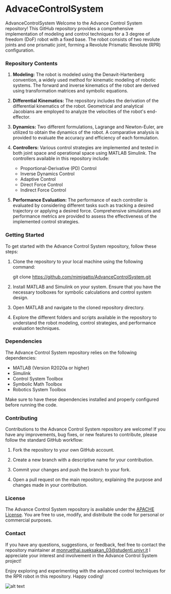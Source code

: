 # AdvaceControlSystem
AdvanceControlSystem
Welcome to the Advance Control System repository! This GitHub repository provides a comprehensive implementation of modeling and control techniques for a 3 degree of freedom (DoF) robot with a fixed base. The robot consists of two revolute joints and one prismatic joint, forming a Revolute Prismatic Revolute (RPR) configuration.

### Repository Contents

1. **Modeling:** The robot is modeled using the Denavit-Hartenberg convention, a widely used method for kinematic modeling of robotic systems. The forward and inverse kinematics of the robot are derived using transformation matrices and symbolic equations.

2. **Differential Kinematics:** The repository includes the derivation of the differential kinematics of the robot. Geometrical and analytical Jacobians are employed to analyze the velocities of the robot's end-effector.

3. **Dynamics:** Two different formulations, Lagrange and Newton-Euler, are utilized to obtain the dynamics of the robot. A comparative analysis is provided to evaluate the accuracy and efficiency of each formulation.

4. **Controllers:** Various control strategies are implemented and tested in both joint space and operational space using MATLAB Simulink. The controllers available in this repository include:

   - Proportional-Derivative (PD) Control
   - Inverse Dynamics Control
   - Adaptive Control
   - Direct Force Control
   - Indirect Force Control

5. **Performance Evaluation:** The performance of each controller is evaluated by considering different tasks such as tracking a desired trajectory or applying a desired force. Comprehensive simulations and performance metrics are provided to assess the effectiveness of the implemented control strategies.

### Getting Started

To get started with the Advance Control System repository, follow these steps:

1. Clone the repository to your local machine using the following command:

      git clone https://github.com/mimigatto/AdvanceControlSystem.git
   
2. Install MATLAB and Simulink on your system. Ensure that you have the necessary toolboxes for symbolic calculations and control system design.

3. Open MATLAB and navigate to the cloned repository directory.

4. Explore the different folders and scripts available in the repository to understand the robot modeling, control strategies, and performance evaluation techniques.

### Dependencies

The Advance Control System repository relies on the following dependencies:

- MATLAB (Version R2020a or higher)
- Simulink
- Control System Toolbox
- Symbolic Math Toolbox
- Robotics System Toolbox

Make sure to have these dependencies installed and properly configured before running the code.

### Contributing

Contributions to the Advance Control System repository are welcome! If you have any improvements, bug fixes, or new features to contribute, please follow the standard GitHub workflow:

1. Fork the repository to your own GitHub account.

2. Create a new branch with a descriptive name for your contribution.

3. Commit your changes and push the branch to your fork.

4. Open a pull request on the main repository, explaining the purpose and changes made in your contribution.

### License

The Advance Control System repository is available under the [APACHE License](https://github.com/mimigatto/AdvanceControlSystem/main/LICENSE). You are free to use, modify, and distribute the code for personal or commercial purposes.

### Contact

If you have any questions, suggestions, or feedback, feel free to contact the repository maintainer at monruethai.sueksakan_03@studenti.univr.it I appreciate your interest and involvement in the Advance Control System project!

Enjoy exploring and experimenting with the advanced control techniques for the RPR robot in this repository. Happy coding!

![alt text](https://images2.imgbox.com/72/1a/YRJ4OoM5_o.png)
